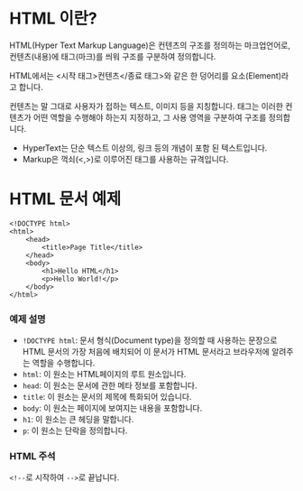 # HTML 이란?

HTML(Hyper Text Markup Language)은 컨텐츠의 구조를 정의하는 마크업언어로, 컨텐츠(내용)에 태그(마크)를 씌워 구조를 구분하여 정의합니다.

HTML에서는 <시작 태그>컨텐츠</종료 태그>와 같은 한 덩어리를 요소(Element)라고 합니다.

컨텐츠는 말 그대로 사용자가 접하는 텍스트, 이미지 등을 지칭합니다. 태그는 이러한 컨텐츠가 어떤 역할을 수행해야 하는지 지정하고, 그 사용 영역을 구분하여 구조를 정의합니다.

<ul>
    <li>HyperText는 단순 텍스트 이상의, 링크 등의 개념이 포함 된 텍스트입니다.</li>
    <li>Markup은 꺽쇠(<,>)로 이루어진 태그를 사용하는 규격입니다.</li>
</ul>

<h1>HTML 문서 예제</h1>

```
<!DOCTYPE html>
<html>
    <head>
        <title>Page Title</title>
    </head>
    <body>
        <h1>Hello HTML</h1>
        <p>Hello World!</p>
    </body>
</html>
```

<h3>예제 설명</h3>
<ul>
    <li><code>!DOCTYPE html</code>: 문서 형식(Document type)을 정의할 때 사용하는 문장으로 HTML 문서의 가장 처음에 배치되어 이 문서가 HTML 문서라고 브라우저에 알려주는 역할을 수행합니다.</li>
    <li><code>html</code>: 이 원소는 HTML페이지의 루트 원소입니다.</li>
    <li><code>head</code>: 이 원소는 문서에 관한 메타 정보를 포함합니다.</li>
    <li><code>title</code>: 이 원소는 문서의 제목에 특화되어 있습니다.</li>
    <li><code>body</code>: 이 원소는 페이지에 보여지는 내용을 포함합니다.</li>
    <li><code>h1</code>: 이 원소는 큰 헤딩을 말합니다.</li>
    <li><code>p</code>: 이 원소는 단락을 정의합니다.</li>
</ul>

<h3>HTML 주석</h3>

`<!--`로 시작하여 `-->`로 끝납니다.

<!-- 주석란 -->
